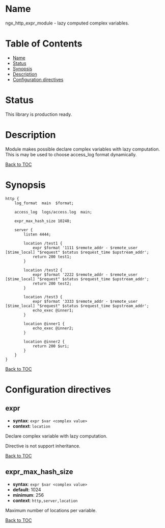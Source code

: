 Name
====

ngx_http_expr_module - lazy computed complex variables.

Table of Contents
=================

* [Name](#name)
* [Status](#status)
* [Synopsis](#synopsis)
* [Description](#description)
* [Configuration directives](#configuration-directives)

Status
======

This library is production ready.

Description
===========

Module makes possible declare complex variables with lazy computation. This is may be used to choose access_log format dynamically.

[Back to TOC](#table-of-contents)

Synopsis
========

```nginx
http {
    log_format  main  $format;

    access_log  logs/access.log  main;

    expr_max_hash_size 10240;

    server {
        listen 4444;

        location /test1 {
            expr $format '1111 $remote_addr - $remote_user [$time_local] "$request" $status $request_time $upstream_addr';
            return 200 test1;
        }

        location /test2 {
            expr $format '2222 $remote_addr - $remote_user [$time_local] "$request" $status $request_time $upstream_addr';
            return 200 test2;
        }

        location /test3 {
            expr $format '3333 $remote_addr - $remote_user [$time_local] "$request" $status $request_time $upstream_addr';
            echo_exec @inner1;
        }

        location @inner1 {
            echo_exec @inner2;
        }

        location @inner2 {
            return 200 $uri;
        }
    }
}
```

[Back to TOC](#table-of-contents)

Configuration directives
========================

expr
----
* **syntax**: `expr $var <complex value>`
* **context**: `location`

Declare complex variable with lazy computation.

Directive is not support inheritance.

[Back to TOC](#table-of-contents)

expr_max_hash_size
------------------
* **syntax**: `expr $var <complex value>`
* **default**: 1024
* **minimum**: 256
* **context**: `http,server,location`

Maximum number of locations per variable.

[Back to TOC](#table-of-contents)
